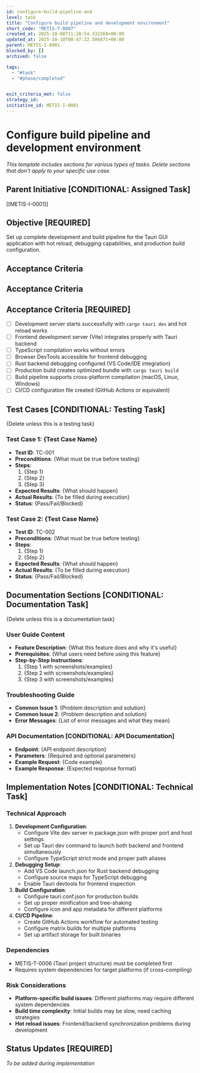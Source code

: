 ```yaml
---
id: configure-build-pipeline-and
level: task
title: "Configure build pipeline and development environment"
short_code: "METIS-T-0007"
created_at: 2025-10-08T11:28:54.332268+00:00
updated_at: 2025-10-10T00:47:22.506871+00:00
parent: METIS-I-0001
blocked_by: []
archived: false

tags:
  - "#task"
  - "#phase/completed"


exit_criteria_met: false
strategy_id: 
initiative_id: METIS-I-0001
---
```


# Configure build pipeline and development environment

*This template includes sections for various types of tasks. Delete sections that don't apply to your specific use case.*

## Parent Initiative **[CONDITIONAL: Assigned Task]**

[[METIS-I-0001]]

## Objective **[REQUIRED]**

Set up complete development and build pipeline for the Tauri GUI application with hot reload, debugging capabilities, and production build configuration.

## Acceptance Criteria

## Acceptance Criteria

## Acceptance Criteria **[REQUIRED]**

- [ ] Development server starts successfully with `cargo tauri dev` and hot reload works
- [ ] Frontend development server (Vite) integrates properly with Tauri backend
- [ ] TypeScript compilation works without errors
- [ ] Browser DevTools accessible for frontend debugging
- [ ] Rust backend debugging configured (VS Code/IDE integration)
- [ ] Production build creates optimized bundle with `cargo tauri build`
- [ ] Build pipeline supports cross-platform compilation (macOS, Linux, Windows)
- [ ] CI/CD configuration file created (GitHub Actions or equivalent)

## Test Cases **[CONDITIONAL: Testing Task]**

{Delete unless this is a testing task}

### Test Case 1: {Test Case Name}
- **Test ID**: TC-001
- **Preconditions**: {What must be true before testing}
- **Steps**: 
  1. {Step 1}
  2. {Step 2}
  3. {Step 3}
- **Expected Results**: {What should happen}
- **Actual Results**: {To be filled during execution}
- **Status**: {Pass/Fail/Blocked}

### Test Case 2: {Test Case Name}
- **Test ID**: TC-002
- **Preconditions**: {What must be true before testing}
- **Steps**: 
  1. {Step 1}
  2. {Step 2}
- **Expected Results**: {What should happen}
- **Actual Results**: {To be filled during execution}
- **Status**: {Pass/Fail/Blocked}

## Documentation Sections **[CONDITIONAL: Documentation Task]**

{Delete unless this is a documentation task}

### User Guide Content
- **Feature Description**: {What this feature does and why it's useful}
- **Prerequisites**: {What users need before using this feature}
- **Step-by-Step Instructions**:
  1. {Step 1 with screenshots/examples}
  2. {Step 2 with screenshots/examples}
  3. {Step 3 with screenshots/examples}

### Troubleshooting Guide
- **Common Issue 1**: {Problem description and solution}
- **Common Issue 2**: {Problem description and solution}
- **Error Messages**: {List of error messages and what they mean}

### API Documentation **[CONDITIONAL: API Documentation]**
- **Endpoint**: {API endpoint description}
- **Parameters**: {Required and optional parameters}
- **Example Request**: {Code example}
- **Example Response**: {Expected response format}

## Implementation Notes **[CONDITIONAL: Technical Task]**

### Technical Approach
1. **Development Configuration**:
   - Configure Vite dev server in package.json with proper port and host settings
   - Set up Tauri dev command to launch both backend and frontend simultaneously
   - Configure TypeScript strict mode and proper path aliases
2. **Debugging Setup**:
   - Add VS Code launch.json for Rust backend debugging
   - Configure source maps for TypeScript debugging
   - Enable Tauri devtools for frontend inspection
3. **Build Configuration**:
   - Configure tauri.conf.json for production builds
   - Set up proper minification and tree-shaking
   - Configure icon and app metadata for different platforms
4. **CI/CD Pipeline**:
   - Create GitHub Actions workflow for automated testing
   - Configure matrix builds for multiple platforms
   - Set up artifact storage for built binaries

### Dependencies
- METIS-T-0006 (Tauri project structure) must be completed first
- Requires system dependencies for target platforms (if cross-compiling)

### Risk Considerations
- **Platform-specific build issues**: Different platforms may require different system dependencies
- **Build time complexity**: Initial builds may be slow, need caching strategies
- **Hot reload issues**: Frontend/backend synchronization problems during development

## Status Updates **[REQUIRED]**

*To be added during implementation*